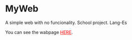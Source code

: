 # MyWeb
A simple web with no funcionality. School project. Lang-Es

You can see the wabpage <a style="color: red" href="https://pruebamihtml.000webhostapp.com/mi_web/index.html"> HERE</a>.
